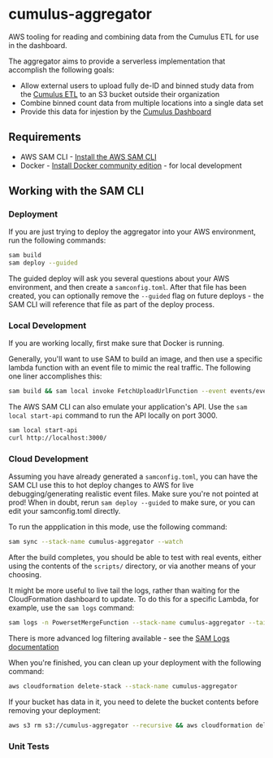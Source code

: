 # cumulus-aggregator

AWS tooling for reading and combining data from the Cumulus ETL for use in the dashboard.

The aggregator aims to provide a serverless implementation that accomplish the following goals:
- Allow external users to upload fully de-ID and binned study data from the [Cumulus ETL](https://github.com/smart-on-fhir/cumulus-etl) to an S3 bucket outside their organization
- Combine binned count data from multiple locations into a single data set
- Provide this data for injestion by the [Cumulus Dashboard](https://github.com/smart-on-fhir/cumulus-app)

## Requirements

* AWS SAM CLI - [Install the AWS SAM CLI](https://docs.aws.amazon.com/serverless-application-model/latest/developerguide/serverless-sam-cli-install.html)
* Docker - [Install Docker community edition](https://hub.docker.com/search/?type=edition&offering=community) - for local development

## Working with the SAM CLI

### Deployment
If you are just trying to deploy the aggregator into your AWS environment, run the following commands:

```bash
sam build
sam deploy --guided
```

The guided deploy will ask you several questions about your AWS environment, and then create a `samconfig.toml`. After that file has been created, you can optionally remove the `--guided` flag on future deploys - the SAM CLI will reference that file as part of the deploy process.

### Local Development

If you are working locally, first make sure that Docker is running.

Generally, you'll want to use SAM to build an image, and then use a specific lambda function with an event file to mimic the real traffic. The following one liner accomplishes this:

```bash
sam build && sam local invoke FetchUploadUrlFunction --event events/event-fetch-upload-url.json
```

The AWS SAM CLI can also emulate your application's API. Use the `sam local start-api` command to run the API locally on port 3000.

```bash
sam local start-api
curl http://localhost:3000/
```

### Cloud Development

Assuming you have already generated a `samconfig.toml`, you can have the SAM CLI use this to hot deploy changes to AWS for live debugging/generating realistic event files. Make sure you're not pointed at prod! When in doubt, rerun `sam deploy --guided` to make sure, or you can edit your samconfig.toml directly.

To run the appplication in this mode, use the following command:

```bash
sam sync --stack-name cumulus-aggregator --watch
```

After the build completes, you should be able to test with real events, either using the contents of the `scripts/` directory, or via another means of your choosing.

It might be more useful to live tail the logs, rather than waiting for the CloudFormation dashboard to update. To do this for a specific Lambda, for example, use the `sam logs` command:

```bash
sam logs -n PowersetMergeFunction --stack-name cumulus-aggregator --tail
```

There is more advanced log filtering available - see the [SAM Logs documentation](https://docs.aws.amazon.com/serverless-application-model/latest/developerguide/sam-cli-command-reference-sam-logs.html)

When you're finished, you can clean up your deployment with the following command:

```bash
aws cloudformation delete-stack --stack-name cumulus-aggregator
```

If your bucket has data in it, you need to delete the bucket contents before removing your deployment:

```bash
aws s3 rm s3://cumulus-aggregator --recursive && aws cloudformation delete-stack --stack-name cumulus-aggregator
```

### Unit Tests
